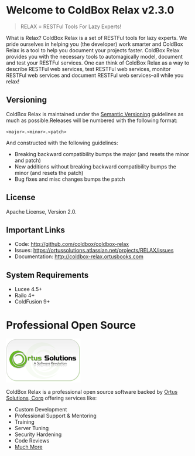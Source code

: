 # Welcome to ColdBox Relax v2.3.0

> RELAX = RESTFul Tools For Lazy Experts!

What is Relax? ColdBox Relax is a set of RESTFul tools for lazy experts. We pride ourselves in helping you (the developer) work smarter and 
ColdBox Relax is a tool to help you document your projects faster. ColdBox Relax provides you with the necessary tools to 
automagically model, document and test your RESTFul services. One can think of ColdBox Relax as a way to describe RESTFul web services, 
test RESTFul web services, monitor RESTFul web services and document RESTFul web services–all while you relax!

## Versioning
ColdBox Relax is maintained under the [Semantic Versioning](http://semver.org) guidelines as much as possible.Releases will be numbered with the following format:

```
<major>.<minor>.<patch>
```

And constructed with the following guidelines:

* Breaking backward compatibility bumps the major (and resets the minor and patch)
* New additions without breaking backward compatibility bumps the minor (and resets the patch)
* Bug fixes and misc changes bumps the patch

## License
Apache License, Version 2.0.

## Important Links
- Code: http://github.com/coldbox/coldbox-relax
- Issues: https://ortussolutions.atlassian.net/projects/RELAX/issues
- Documentation: http://coldbox-relax.ortusbooks.com

## System Requirements
- Lucee 4.5+
- Railo 4+
- ColdFusion 9+

# Professional Open Source

![Ortus Solutions, Corp](images/ortussolutions_button.png)

ColdBox Relax is a professional open source software backed by [Ortus Solutions, Corp](http://www.ortussolutions.com/services) offering services like:
* Custom Development
* Professional Support & Mentoring
* Training
* Server Tuning
* Security Hardening
* Code Reviews
* [Much More](http://www.ortussolutions.com/services)
